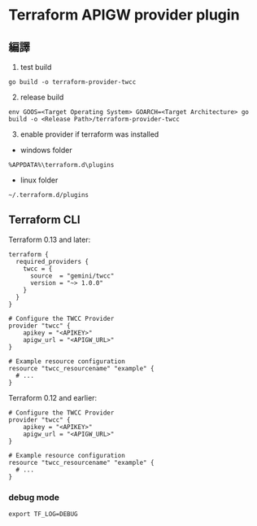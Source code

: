 # Terraform APIGW provider plugin

## 編譯

1. test build

```unix
go build -o terraform-provider-twcc
```

2. release build

```unix
env GOOS=<Target Operating System> GOARCH=<Target Architecture> go build -o <Release Path>/terraform-provider-twcc
```

3. enable provider if terraform was installed

* windows folder

```
%APPDATA%\terraform.d\plugins
```

* linux folder

```
~/.terraform.d/plugins
```

## Terraform CLI

Terraform 0.13 and later:

```hcl
terraform {
  required_providers {
    twcc = {
      source  = "gemini/twcc"
      version = "~> 1.0.0"
    }
  }
}

# Configure the TWCC Provider
provider "twcc" {
    apikey = "<APIKEY>"
    apigw_url = "<APIGW_URL>"
}

# Example resource configuration
resource "twcc_resourcename" "example" {
  # ...
}
```

Terraform 0.12 and earlier:

```hcl
# Configure the TWCC Provider
provider "twcc" {
    apikey = "<APIKEY>"
    apigw_url = "<APIGW_URL>"
}

# Example resource configuration
resource "twcc_resourcename" "example" {
  # ...
}
```

### debug mode

```
export TF_LOG=DEBUG
```
